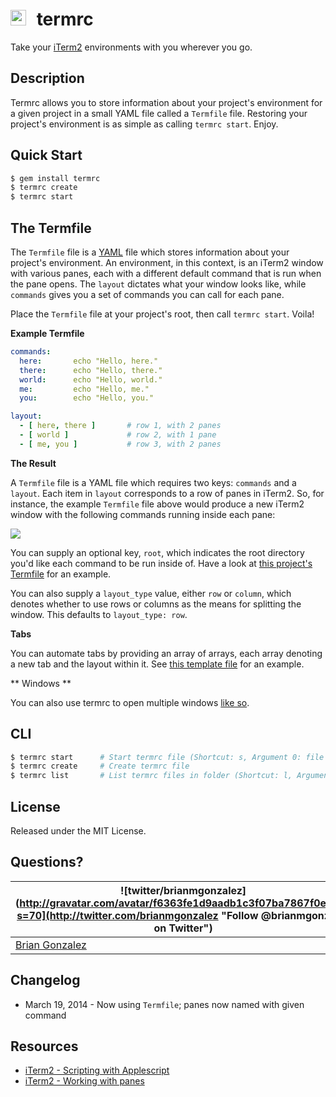 <img src="https://rawgithub.com/briangonzalez/termrc/master/images/osx.svg" width=25 style="margin-right: 10px"> termrc
======
Take your [iTerm2](http://www.iterm2.com/) environments with you wherever you go.

Description
-----------
Termrc allows you to store information about your project's environment for a given project in a small YAML file called a `Termfile` file. Restoring your project's environment is as simple as calling `termrc start`. Enjoy.

Quick Start
-----------
```bash
$ gem install termrc
$ termrc create
$ termrc start
```

The Termfile
------------
The `Termfile` file is a [YAML](http://en.wikipedia.org/wiki/YAML) file which stores information about your project's environment. An environment, in this context, is an iTerm2 window with various panes, each with a different default command that is run when the pane opens. The `layout` dictates what your window looks like, while `commands` gives you a set of commands you can call for each pane.

Place the `Termfile` file at your project's root, then call `termrc start`. Voila!

**Example Termfile**

```yaml
commands:
  here:       echo "Hello, here."
  there:      echo "Hello, there."
  world:      echo "Hello, world."
  me:         echo "Hello, me."
  you:        echo "Hello, you."

layout:
  - [ here, there ]       # row 1, with 2 panes
  - [ world ]             # row 2, with 1 pane
  - [ me, you ]           # row 3, with 2 panes
```

**The Result**

A `Termfile` file is a YAML file which requires two keys: `commands` and a `layout`. Each item in `layout` corresponds to a row of panes in iTerm2. So, for instance, the example `Termfile` file above would produce a new iTerm2 window with the following commands running inside each pane:

<img src="https://rawgithub.com/briangonzalez/termrc/master/images/termrc-screen.png">

You can supply an optional key, `root`, which indicates the root directory you'd like each command to be run inside of. Have a look at [this project's Termfile](https://github.com/briangonzalez/termrc/blob/master/Termfile.test) for an example.

You can also supply a `layout_type` value, either `row` or `column`, which denotes whether to use rows or columns as the means for splitting the window. This defaults to `layout_type: row`.

**Tabs**

You can automate tabs by providing an array of arrays, each array denoting a new tab and the layout within it. See [this template file](https://github.com/briangonzalez/termrc/blob/master/lib/template/termfile_with_tabs.template) for an example.

** Windows **

You can also use termrc to open multiple windows [like so](https://github.com/briangonzalez/termrc/blob/master/lib/template/termfile_with_multiple_windows.template).

CLI
---

```bash
$ termrc start      # Start termrc file (Shortcut: s, Argument 0: file (optional) )
$ termrc create     # Create termrc file
$ termrc list       # List termrc files in folder (Shortcut: l, Argument 0: folder (optional))
```


License
--------
Released under the MIT License.

Questions?
----------
| ![twitter/brianmgonzalez](http://gravatar.com/avatar/f6363fe1d9aadb1c3f07ba7867f0e854?s=70](http://twitter.com/brianmgonzalez "Follow @brianmgonzalez on Twitter") |
|---|
| [Brian Gonzalez](http://briangonzalez.org) |

Changelog
---------
* March 19, 2014 - Now using `Termfile`; panes now named with given command

Resources
---------
- [iTerm2 - Scripting with Applescript](https://code.google.com/p/iterm2/wiki/AppleScript)
- [iTerm2 - Working with panes](https://code.google.com/p/iterm2/issues/detail?id=559)
